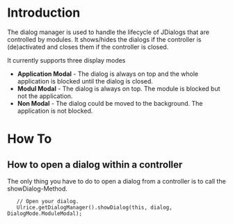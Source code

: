 # Introduction #

The dialog manager is used to handle the lifecycle of JDialogs that are controlled by modules. It shows/hides the dialogs if the controller is (de)activated and closes them if the controller is closed.

It currently supports three display modes
  * **Application Modal** - The dialog is always on top and the whole application is blocked until the dialog is closed.
  * **Modul Modal** - The dialog is always on top. The module is blocked but not the application.
  * **Non Modal** - The dialog could be moved to the background. The application is not blocked.

# How To #

## How to open a dialog within a controller ##

The only thing you have to do to open a dialog from a controller is to call the showDialog-Method.
```
   // Open your dialog.
   Ulrice.getDialogManager().showDialog(this, dialog, DialogMode.ModuleModal);
```